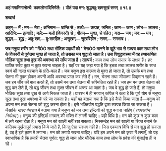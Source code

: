 **अहं ममाभिमानोत्थै: कामलोभादिभिर्मलै: ।** **वीतं यदा मन: शुद्धमदु:खमसुखं समम् ॥ १६॥** 

**शब्दार्थ** 

**अहम्—** **मैं** **; मम—** **मेरा** **; अभिमान—** **भ्रान्ति से** **; उत्थै:—** **उत्पन्न, जनित** **; काम—** **काम** **; लोभ—** **लालच** **; आदिभि:—** **इत्यादि** **; मलै:—** **मलों (विकारों) से** **; वीतम्—** **मुक्त, से रहित** **; यदा—** **जब** **; मन:—** **मन** **; शुद्धम्—** **शुद्ध** **; अदु:खम्—** **दु:खरहित** **; असुखम्—** **सुखविहीन** **; समम्—** **समभाव।** **.** 

**जब मनुष्य शरीर को ''मैंÓÓ तथा भौतिक पदार्थों को ''मेराÓÓ मानने के झूठे भाव से** **उत्पन्न काम तथा लोभ के विकारों से पूर्णतया मुक्त हो जाता है, तो उसका मन शुद्ध हो** **जाता है। उस विशुद्धावस्था में वह तथाकथित भौतिक सुख तथा दुख की अवस्था को** **लाँघ जाता है।** **तात्पर्य :** काम तथा लोभ संसार के लक्षण हैं। हर व्यक्ति सदैव कुछ न कुछ रखना चाहता है। यहाँ पर यह कहा गया है कि इच्छा तथा लालच शरीर के साथ स्वयं की गलत पहचान के प्रति-फल हैं। जब मनुष्य इस कल्मष से मुक्त हो जाता है, तो उसके मन तथा चेतना भी मुक्त होकर अपनी आदि अवस्था प्राप्त कर लेते हैं। मन, चेतना तथा जीवात्मा विद्यमान रहते हैं। जब हम जीव की बात करते हैं, तो उसमें मन तथा चेतना भी सश्मिलित रहते हैं। जब हम मन तथा चेतना को शुद्ध कर लेते हैं, तो बद्ध जीवन तथा मुक्त जीवन में अन्तर आ जाता है। जब वे शुद्ध हो जाते हैं, तो मनुष्य भौतिक सुख तथा दुख से आगे निकल जाता है। प्रारश्भ में ही भगवान् कपिल ने कहा है कि पूर्ण योग से मनुष्य सुख तथा दुख अवस्था के परे जा सकता है। यहाँ यह बताया गया है कि इसे कैसे किया जाता है—मनुष्य को अपना मन तथा चेतना को शुद्ध करना होता है। इसे भक्तियोग पद्धति द्वारा सश्पन्न किया जा सकता है। जैसाकि *नारद पंचरात्र* में बताया गया है मनुष्य को मन तथा इन्द्रियों को शुद्ध बनाना चाहिए ( *तत्परत्वेन निर्मलम्* )। मनुष्य की इन्द्रियाँ भगवान् की भक्ति में लगनी चाहिए। यही विधि है। मन को कुछ न कुछ काम में लगे रहना होता है। मनुष्य मन को खाली नहीं रख सकता। निस्सन्देह मन को खाली या रिक्त बनाने के कतिपय मूर्खतापूर्ण प्रयास किये जाते हैं, किन्तु ऐसा सश्भव नहीं है। जिस एकमात्र विधि से मन शुद्ध हो सकता है, वह है इसे कृष्ण में लगाना। मन को लगाये रखना चाहिए। यदि हम अपने मन को कृष्ण में लगाएँ, तो यह स्वाभाविक है कि हमारी चेतना पूर्णत: शुद्ध हो जाय और भौतिक काम तथा लोभ के प्रवेश की गुंजाईश ही न रहे।  